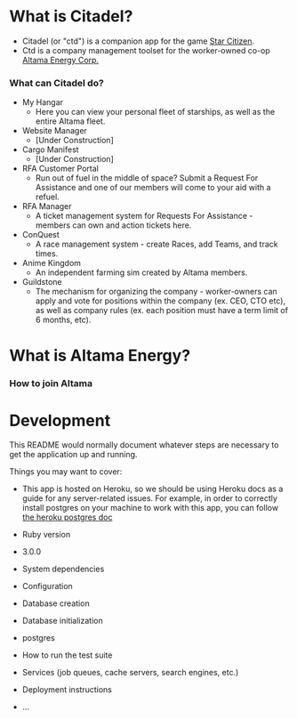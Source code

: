 # What is Citadel?
* Citadel (or "ctd") is a companion app for the game [Star Citizen](https://robertsspaceindustries.com/).
* Ctd is a company management toolset for the worker-owned co-op [Altama Energy Corp.](#What-is-Altama-Energy?)
### What can Citadel do?
* My Hangar
  * Here you can view your personal fleet of starships, as well as the entire Altama fleet.
* Website Manager
  * [Under Construction] 
* Cargo Manifest
  * [Under Construction]
* RFA Customer Portal
  * Run out of fuel in the middle of space? Submit a Request For Assistance and one of our members will come to your aid with a refuel.
* RFA Manager
  * A ticket management system for Requests For Assistance - members can own and action tickets here.
* ConQuest
  * A race management system - create Races, add Teams, and track times.
* Anime Kingdom
  * An independent farming sim created by Altama members.
* Guildstone
  * The mechanism for organizing the company - worker-owners can apply and vote for positions within the company (ex. CEO, CTO etc), as well as company rules (ex. each position must have a term limit of 6 months, etc).


# What is Altama Energy?

### How to join Altama


# Development
This README would normally document whatever steps are necessary to get the
application up and running.

Things you may want to cover:

- This app is hosted on Heroku, so we should be using Heroku docs as a guide for any server-related issues.
 For example, in order to correctly install postgres on your machine to work with this app, you can follow [the heroku postgres doc](https://devcenter.heroku.com/articles/heroku-postgresql#set-up-postgres-on-mac)

* Ruby version
 * 3.0.0
* System dependencies

* Configuration

* Database creation

* Database initialization
 * postgres

* How to run the test suite

* Services (job queues, cache servers, search engines, etc.)

* Deployment instructions

* ...
